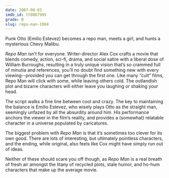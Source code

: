 ```yaml
---
date: 2007-08-03
imdb_id: tt0087995
grade: B
slug: repo-man-1984
---
```


Punk Otto (Emilio Estevez) becomes a repo man, meets a girl, and hunts a mysterious Chevy Malibu.

_Repo Man_ isn’t for everyone. Writer-director Alex Cox crafts a movie that blends comedy, action, sci-fi, drama, and social satire with a liberal dose of William Burroughs, resulting in a truly unique vision that’s so crammed full of minutia and references, you’ll no doubt find something new with every viewing--provided you can get through the first one. Like many “cult” films, Repo Man will click with some, while leaving others cold. The outlandish plot and bizarre characters will either leave you laughing or shaking your head.

The script walks a fine line between cool and crazy. The key to maintaining the balance is Emilio Estevez, who wisely plays Otto as the straight man, seemingly unfazed by all the absurdity around him. His performance anchors the viewer in the film’s reality, and provides a (somewhat) relatable character in a universe populated by caricatures.

The biggest problem with _Repo Man_ is that it’s sometimes too clever for its own good. There are lots of interesting, but ultimately pointless characters, and the ending, while original, also feels like Cox might have simply run out of ideas.

Neither of these should scare you off though, as _Repo Man_ is a real breath of fresh air amongst the litany of recycled plots, stale humor, and ho-hum characters that make up the average movie.
